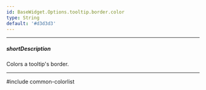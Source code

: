 ```yaml
---
id: BaseWidget.Options.tooltip.border.color
type: String
default: '#d3d3d3'
---
```

---
##### shortDescription
Colors a tooltip's border.

---
#include common-colorlist